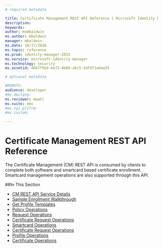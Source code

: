 ```yaml
---
# required metadata

title: Certificate Management REST API Reference | Microsoft Identity Manager
description:
keywords:
author: msmbaldwin
ms.author: mbaldwin
manager: mbaldwin
ms.date: 10/17/2016
ms.topic: reference
ms.prod: identity-manager-2015
ms.service: microsoft-identity-manager
ms.technology: security
ms.assetid: 46b7f5b4-ee72-4b68-abc5-1dfd71adaa25

# optional metadata

#ROBOTS:
audience: developer
#ms.devlang:
ms.reviewer: mwahl
ms.suite: ems
#ms.tgt_pltfrm:
#ms.custom:

---
```


# Certificate Management REST API Reference
The Certificate Management (CM) REST API is consumed by clients to complete both software and smartcard based certificate enrollment. Smartcard management operations are also supported through this API.

##In This Section

- [CM REST API Service Details](certificate-management-rest-api-service-details.md)
- [Sample Enrollment Walkthrough](sample-enrollment-walkthrough.md)
- [Get Profile Templates](get-profile-templates.md)
- [Policy Operations](policy-operations.md)
- [Request Operations](request-operations.md)
- [Certificate Request Operations](certificate-request-operations.md)
- [Smartcard Operations](smartcard-operations.md)
- [Certificate Request Operations](certificate-request-operations.md)
- [Profile Operations](profile-operations.md)
- [Certificate Operations](certificate-operations.md)
